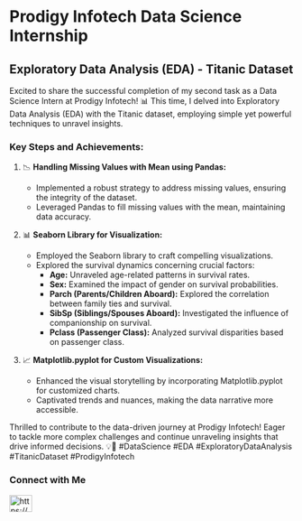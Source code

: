 # Prodigy Infotech Data Science Internship

## Exploratory Data Analysis (EDA) - Titanic Dataset

Excited to share the successful completion of my second task as a Data Science Intern at Prodigy Infotech! 📊 This time, I delved into Exploratory Data Analysis (EDA) with the Titanic dataset, employing simple yet powerful techniques to unravel insights.

### Key Steps and Achievements:

1. 📉 **Handling Missing Values with Mean using Pandas:**
   - Implemented a robust strategy to address missing values, ensuring the integrity of the dataset.
   - Leveraged Pandas to fill missing values with the mean, maintaining data accuracy.

2. 📊 **Seaborn Library for Visualization:**
   - Employed the Seaborn library to craft compelling visualizations.
   - Explored the survival dynamics concerning crucial factors:
     - **Age:** Unraveled age-related patterns in survival rates.
     - **Sex:** Examined the impact of gender on survival probabilities.
     - **Parch (Parents/Children Aboard):** Explored the correlation between family ties and survival.
     - **SibSp (Siblings/Spouses Aboard):** Investigated the influence of companionship on survival.
     - **Pclass (Passenger Class):** Analyzed survival disparities based on passenger class.

3. 📈 **Matplotlib.pyplot for Custom Visualizations:**
   - Enhanced the visual storytelling by incorporating Matplotlib.pyplot for customized charts.
   - Captivated trends and nuances, making the data narrative more accessible.

Thrilled to contribute to the data-driven journey at Prodigy Infotech! Eager to tackle more complex challenges and continue unraveling insights that drive informed decisions. 💡🚢 #DataScience #EDA #ExploratoryDataAnalysis #TitanicDataset #ProdigyInfotech

### Connect with Me
<p align="left">
<a href="https://www.linkedin.com/in/subramanian-s-ab94302a1/" target="blank"><img align="center" src="https://raw.githubusercontent.com/rahuldkjain/github-profile-readme-generator/master/src/images/icons/Social/linked-in-alt.svg" alt="https://www.linkedin.com/in/subramanian-s-ab94302a1/" height="30" width="40" /></a>
</p>

